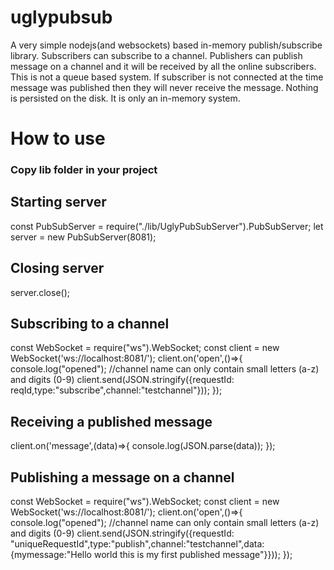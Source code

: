 # uglypubsub
A very simple nodejs(and websockets) based in-memory publish/subscribe library.
Subscribers can subscribe to a channel.
Publishers can publish message on a channel and it will be received by all the online subscribers.
This is not a queue based system. If subscriber is not connected at the time message was published then they will never receive the message.
Nothing is persisted on the disk. It is only an in-memory system.

# How to use

### Copy lib folder in your project

## Starting server
const PubSubServer = require("./lib/UglyPubSubServer").PubSubServer;
let server = new PubSubServer(8081);
## Closing server
server.close();

## Subscribing to a channel
const WebSocket = require("ws").WebSocket;
const client = new WebSocket('ws://localhost:8081/');
client.on('open',()=>{
    console.log("opened");
    //channel name can only contain small letters (a-z) and digits (0-9)
    client.send(JSON.stringify({requestId: reqId,type:"subscribe",channel:"testchannel"}));
});

## Receiving a published message
client.on('message',(data)=>{
    console.log(JSON.parse(data));
});

## Publishing a message on a channel
const WebSocket = require("ws").WebSocket;
const client = new WebSocket('ws://localhost:8081/');
client.on('open',()=>{
    console.log("opened");
    //channel name can only contain small letters (a-z) and digits (0-9)
    client.send(JSON.stringify({requestId: "uniqueRequestId",type:"publish",channel:"testchannel",data:{mymessage:"Hello world this is my first published message"}}));
});